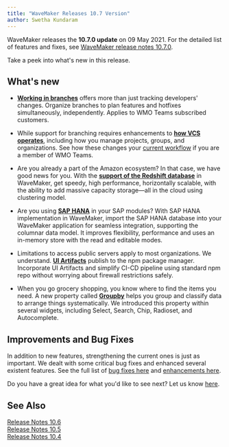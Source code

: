 ```yaml
---
title: "WaveMaker Releases 10.7 Version"
author: Swetha Kundaram
---
```



WaveMaker releases the **10.7.0 update** on 09 May 2021. For the detailed list of features and fixes, see [WaveMaker release notes 10.7.0](/learn/wavemaker-release-notes/v10-7-0).

Take a peek into what's new in this release. 

<!-- truncate -->

## What's new

- **[Working in branches](/learn/wavemaker-release-notes/v10-7-0#work-in-branches)** offers more than just tracking developers' changes. Organize branches to plan features and hotfixes simultaneously, independently. Applies to WMO Teams subscribed customers.  


- While support for branching requires enhancements to **[how VCS operates](/learn/wavemaker-release-notes/v10-7-0#vcs-enhancements)**, including how you manage projects, groups, and organizations. See how these changes your [current workflow](/learn/wavemaker-release-notes/v10-7-0#vcs-enhancements) if you are a member of WMO Teams.


- Are you already a part of the Amazon ecosystem? In that case, we have good news for you. With the **[support of the Redshift database](/learn/wavemaker-release-notes/v10-7-0#support-for-red-shift-database)** in WaveMaker, get speedy, high performance, horizontally scalable, with the ability to add massive capacity storage—all in the cloud using clustering model.


- Are you using **[SAP HANA](/learn/wavemaker-release-notes/v10-7-0#support-for-sap-hana-database)** in your SAP modules? With SAP HANA implementation in WaveMaker, import the SAP HANA database into your WaveMaker application for seamless integration, supporting the columnar data model. It improves flexibility, performance and uses an in-memory store with the read and editable modes.

- Limitations to access public servers apply to most organizations. We understand. **[UI Artifacts](/learn/wavemaker-release-notes/v10-7-0#ui-artifacts-now-published-to-npm)** publish to the npm package manager. Incorporate UI Artifacts and simplify CI-CD pipeline using standard npm repo without worrying about firewall restrictions safely. 

- When you go grocery shopping, you know where to find the items you need. A new property called **[Groupby](/learn/wavemaker-release-notes/v10-7-0#other-improvements)** helps you group and classify data to arrange things systematically. We introduced this property within several widgets, including Select, Search, Chip, Radioset, and Autocomplete. 

## Improvements and Bug Fixes 

In addition to new features, strengthening the current ones is just as important. We dealt with some critical bug fixes and enhanced several existent features. See the full list of [bug fixes here](/learn/wavemaker-release-notes/v10-7-0/#bug-fixes) and [enhancements here](/learn/wavemaker-release-notes/v10-7-0#other-improvements).

Do you have a great idea for what you'd like to see next? Let us know [here](mailto:info@wavemaker.com).

## See Also

[Release Notes 10.6](/learn/wavemaker-release-notes/v10-6-0/)  
[Release Notes 10.5](/learn/wavemaker-release-notes/v10-5-0/)  
[Release Notes 10.4](/learn/wavemaker-release-notes/v10-4-0/)  


